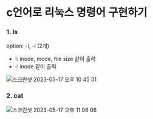 # c언어로 리눅스 명령어 구현하기

### 1. ls
option: -l, -i (2개)
- l: inode, mode, file size 같이 출력
- i: inode 같이 출력

![스크린샷 2023-05-17 오후 10 45 31](https://github.com/uomaep/JS_Array_Challenge/assets/114221785/bba2090f-02d3-4571-a287-bbfc8167f4cc)

### 2. cat

![스크린샷 2023-05-17 오후 11 06 06](https://github.com/uomaep/JS_Array_Challenge/assets/114221785/149f5fff-6bc5-4e92-a3bf-dae0577f9e98)
